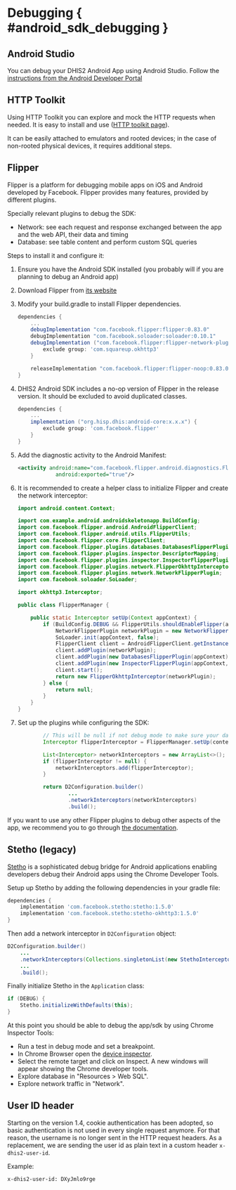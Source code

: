 # Debugging { #android_sdk_debugging }

## Android Studio
You can debug your DHIS2 Android App using Android Studio. Follow the [instructions from the Android Developer Portal](https://developer.android.com/studio/debug)

## HTTP Toolkit
Using HTTP Toolkit you can explore and mock the HTTP requests when needed. It is easy to install and use ([HTTP toolkit page](https://httptoolkit.com)).

It can be easily attached to emulators and rooted devices; in the case of non-rooted physical devices, it requires additional steps. 

## Flipper
Flipper is a platform for debugging mobile apps on iOS and Android developed by Facebook. Flipper provides many features, 
provided by different plugins.

Specially relevant plugins to debug the SDK: 
- Network: see each request and response exchanged between the app and the web API, their data and timing
- Database: see table content and perform custom SQL queries

Steps to install it and configure it:

1. Ensure you have the Android SDK installed (you probably will if you are planning to debug an Android app)
2. Download Flipper from [its website](https://fbflipper.com/)
3. Modify your build.gradle to install Flipper dependencies.

    ```gradle
    dependencies {
        ...
        debugImplementation "com.facebook.flipper:flipper:0.83.0"
        debugImplementation "com.facebook.soloader:soloader:0.10.1"
        debugImplementation ("com.facebook.flipper:flipper-network-plugin:0.83.0") {
            exclude group: 'com.squareup.okhttp3'
        }

        releaseImplementation "com.facebook.flipper:flipper-noop:0.83.0"
    }
    ```

4. DHIS2 Android SDK includes a no-op version of Flipper in the release version. It should be excluded to avoid duplicated classes.

    ```gradle
    dependencies {
        ...
        implementation ("org.hisp.dhis:android-core:x.x.x") {
            exclude group: 'com.facebook.flipper'
        }
    }
    ```

5. Add the diagnostic activity to the Android Manifest:

    ```xml
    <activity android:name="com.facebook.flipper.android.diagnostics.FlipperDiagnosticActivity"
                android:exported="true"/>
    ```

6. It is recommended to create a helper class to initialize Flipper and create the network interceptor:

    ```java
    import android.content.Context;

    import com.example.android.androidskeletonapp.BuildConfig;
    import com.facebook.flipper.android.AndroidFlipperClient;
    import com.facebook.flipper.android.utils.FlipperUtils;
    import com.facebook.flipper.core.FlipperClient;
    import com.facebook.flipper.plugins.databases.DatabasesFlipperPlugin;
    import com.facebook.flipper.plugins.inspector.DescriptorMapping;
    import com.facebook.flipper.plugins.inspector.InspectorFlipperPlugin;
    import com.facebook.flipper.plugins.network.FlipperOkhttpInterceptor;
    import com.facebook.flipper.plugins.network.NetworkFlipperPlugin;
    import com.facebook.soloader.SoLoader;

    import okhttp3.Interceptor;

    public class FlipperManager {

        public static Interceptor setUp(Context appContext) {
            if (BuildConfig.DEBUG && FlipperUtils.shouldEnableFlipper(appContext)) {
                NetworkFlipperPlugin networkPlugin = new NetworkFlipperPlugin();
                SoLoader.init(appContext, false);
                FlipperClient client = AndroidFlipperClient.getInstance(appContext);
                client.addPlugin(networkPlugin);
                client.addPlugin(new DatabasesFlipperPlugin(appContext));
                client.addPlugin(new InspectorFlipperPlugin(appContext, DescriptorMapping.withDefaults()));
                client.start();
                return new FlipperOkhttpInterceptor(networkPlugin);
            } else {
                return null;
            }
        }
    }
    ```

7. Set up the plugins while configuring the SDK: 

    ```java
            // This will be null if not debug mode to make sure your data is safe 
            Interceptor flipperInterceptor = FlipperManager.setUp(context.getApplicationContext());

            List<Interceptor> networkInterceptors = new ArrayList<>();
            if (flipperInterceptor != null) {
                networkInterceptors.add(flipperInterceptor);
            }

            return D2Configuration.builder()
                    ...
                    .networkInterceptors(networkInterceptors)
                    .build();
    ```

If you want to use any other Flipper plugins to debug other aspects of the app, we recommend you to go through [the documentation](https://fbflipper.com/docs/getting-started/android-native). 

## Stetho (legacy)
[Stetho](http://facebook.github.io/stetho/) is a sophisticated debug bridge for Android applications enabling developers 
debug their Android apps using the Chrome Developer Tools.

Setup up Stetho by adding the following dependencies in your gradle file:

```gradle
dependencies {
    implementation 'com.facebook.stetho:stetho:1.5.0'
    implementation 'com.facebook.stetho:stetho-okhttp3:1.5.0'
}
```

Then add a network interceptor in `D2Configuration` object:

```java
D2Configuration.builder()
    ...
    .networkInterceptors(Collections.singletonList(new StethoInterceptor()))
    ...
    .build();
```

Finally initialize Stetho in the `Application` class:

```java
if (DEBUG) {
    Stetho.initializeWithDefaults(this);
}
```

At this point you should be able to debug the app/sdk by using Chrome Inspector Tools:

- Run a test in debug mode and set a breakpoint.
- In Chrome Browser open the [device inspector](chrome://inspect/devices#devices).
- Select the remote target and click on Inspect. A new windows will appear showing the Chrome developer tools.
- Explore database in "Resources > Web SQL".
- Explore network traffic in "Network".

## User ID header
Starting on the version 1.4, cookie authentication has been adopted, so basic authentication is not used in every single
request anymore. For that reason, the username is no longer sent in the HTTP request headers. As a replacement, 
we are sending the user id as plain text in a custom header `x-dhis2-user-id`.

Example: 

```
x-dhis2-user-id: DXyJmlo9rge
```